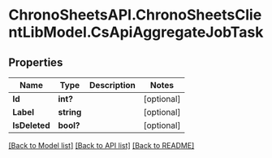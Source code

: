 # ChronoSheetsAPI.ChronoSheetsClientLibModel.CsApiAggregateJobTask
## Properties

Name | Type | Description | Notes
------------ | ------------- | ------------- | -------------
**Id** | **int?** |  | [optional] 
**Label** | **string** |  | [optional] 
**IsDeleted** | **bool?** |  | [optional] 

[[Back to Model list]](../README.md#documentation-for-models) [[Back to API list]](../README.md#documentation-for-api-endpoints) [[Back to README]](../README.md)

